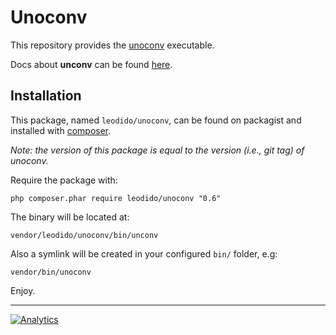 Unoconv
=======

This repository provides the [unoconv](https://github.com/dagwieers/unoconv) executable.
 
Docs about **unconv** can be found [here](https://github.com/dagwieers/unoconv).
 
Installation
------------
 
This package, named `leodido/unoconv`, can be found on packagist and installed with [composer](https://getcomposer.org/).

_Note: the version of this package is equal to the version (i.e., git tag) of unoconv._

Require the package with:
 
```
php composer.phar require leodido/unoconv "0.6"
```

The binary will be located at:

```
vendor/leodido/unoconv/bin/unconv
```

Also a symlink will be created in your configured `bin/` folder, e.g:

```
vendor/bin/unoconv
```

Enjoy.

---

[![Analytics](https://ga-beacon.appspot.com/UA-49657176-1/unoconv)](https://github.com/igrigorik/ga-beacon)
